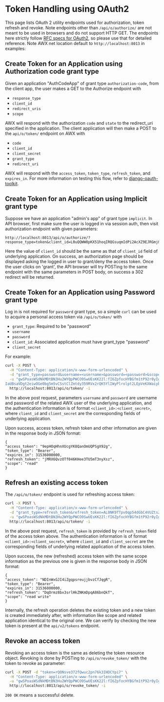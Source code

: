 # Token Handling using OAuth2

This page lists OAuth 2 utility endpoints used for authorization, token refresh and revoke.
Note endpoints other than `/api/o/authorize/` are not meant to be used in browsers and do not
support HTTP GET. The endpoints here strictly follow
[RFC specs for OAuth2](https://tools.ietf.org/html/rfc6749), so please use that for detailed
reference. Note AWX net location default to `http://localhost:8013` in examples:


## Create Token for an Application using Authorization code grant type
Given an application "AuthCodeApp" of grant type `authorization-code`, 
from the client app, the user makes a GET to the Authorize endpoint with 

* `response_type`
* `client_id`
* `redirect_uris`
* `scope`  

AWX will respond with the authorization `code` and `state`
to the redirect_uri specified in the application. The client application will then make a POST to the
`api/o/token/` endpoint on AWX with

* `code`
* `client_id`
* `client_secret`
* `grant_type`
* `redirect_uri`

AWX will respond with the `access_token`, `token_type`, `refresh_token`, and `expires_in`. For more
information on testing this flow, refer to [django-oauth-toolkit](http://django-oauth-toolkit.readthedocs.io/en/latest/tutorial/tutorial_01.html#test-your-authorization-server).

## Create Token for an Application using Implicit grant type
Suppose we have an application "admin's app" of grant type `implicit`.
In API browser, first make sure the user is logged in via session auth, then visit authorization
endpoint with given parameters:
```text
http://localhost:8013/api/o/authorize/?response_type=token&client_id=L0uQQWW8pKX51hoqIRQGsuqmIdPi2AcXZ9EJRGmj&scope=read
```
Here the value of `client_id` should be the same as that of `client_id` field of underlying application.
On success, an authorization page should be displayed asking the logged in user to grant/deny the access token.
Once the user clicks on 'grant', the API browser will try POSTing to the same endpoint with the same parameters 
in POST body, on success a 302 redirect will be returned.  

## Create Token for an Application using Password grant type

Log in is not required for `password` grant type, so a simple `curl` can be used to acquire a personal access token
via `/api/o/token/` with 

* `grant_type`: Required to be "password"
* `username`
* `password`
* `client_id`: Associated application must have grant_type "password"
* `client_secret`

For example:

```bash
curl -X POST \
  -H "Content-Type: application/x-www-form-urlencoded" \
  -d "grant_type=password&username=<username>&password=<password>&scope=read" \
  -u "gwSPoasWSdNkMDtBN3Hu2WYQpPWCO9SwUEsKK22l:fI6ZpfocHYBGfm1tP92r0yIgCyfRdDQt0Tos9L8a4fNsJjQQMwp9569e
IaUBsaVDgt2eiwOGe0bg5m5vCSstClZmtdy359RVx2rQK5YlIWyPlrolpt2LEpVeKXWaiybo" \
  http://localhost:8013/api/o/token/ -i
```
In the above post request, parameters `username` and `password` are username and password of the related
AWX user of the underlying application, and the authentication information is of format
`<client_id>:<client_secret>`, where `client_id` and `client_secret` are the corresponding fields of
underlying application.

Upon success, access token, refresh token and other information are given in the response body in JSON
format:

```text
{
"access_token": "9epHOqHhnXUcgYK8QanOmUQPSgX92g", 
"token_type": "Bearer", 
"expires_in": 31536000000, 
"refresh_token": "jMRX6QvzOTf046KHee3TU5mT3nyXsz", 
"scope": "read"
}
```


## Refresh an existing access token

The `/api/o/token/` endpoint is used for refreshing access token:
```bash
curl -X POST \
  -H "Content-Type: application/x-www-form-urlencoded" \
  -d "grant_type=refresh_token&refresh_token=AL0NK9TTpv0qp54dGbC4VUZtsZ9r8z" \
  -u "gwSPoasWSdNkMDtBN3Hu2WYQpPWCO9SwUEsKK22l:fI6ZpfocHYBGfm1tP92r0yIgCyfRdDQt0Tos9L8a4fNsJjQQMwp9569eIaUBsaVDgt2eiwOGe0bg5m5vCSstClZmtdy359RVx2rQK5YlIWyPlrolpt2LEpVeKXWaiybo" \
  http://localhost:8013/api/o/token/ -i
```
In the above post request, `refresh_token` is provided by `refresh_token` field of the access token
above. The authentication information is of format `<client_id>:<client_secret>`, where `client_id`
and `client_secret` are the corresponding fields of underlying related application of the access token.

Upon success, the new (refreshed) access token with the same scope information as the previous one is
given in the response body in JSON format:
```text
{
"access_token": "NDInWxGJI4iZgqpsreujjbvzCfJqgR", 
"token_type": "Bearer", 
"expires_in": 31536000000, 
"refresh_token": "DqOrmz8bx3srlHkZNKmDpqA86bnQkT", 
"scope": "read write"
}
```
Internally, the refresh operation deletes the existing token and a new token is created immediately
after, with information like scope and related application identical to the original one. We can
verify by checking the new token is present at the `api/v2/tokens` endpoint.  

## Revoke an access token
Revoking an access token is the same as deleting the token resource object. 
Revoking is done by POSTing to `/api/o/revoke_token/` with the token to revoke as parameter:

```bash
curl -X POST -d "token=rQONsve372fQwuc2pn76k3IHDCYpi7" \
  -H "Content-Type: application/x-www-form-urlencoded" \
  -u "gwSPoasWSdNkMDtBN3Hu2WYQpPWCO9SwUEsKK22l:fI6ZpfocHYBGfm1tP92r0yIgCyfRdDQt0Tos9L8a4fNsJjQQMwp9569eIaUBsaVDgt2eiwOGe0bg5m5vCSstClZmtdy359RVx2rQK5YlIWyPlrolpt2LEpVeKXWaiybo" \
  http://localhost:8013/api/o/revoke_token/ -i
```
`200 OK` means a successful delete.


